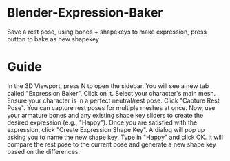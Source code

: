 # Blender-Expression-Baker
Save a rest pose, using bones + shapekeys to make expression, press button to bake as new shapekey

# Guide
In the 3D Viewport, press N to open the sidebar.
You will see a new tab called "Expression Baker". Click on it.
Select your character's main mesh.
Ensure your character is in a perfect neutral/rest pose. Click "Capture Rest Pose".
You can capture rest poses for multiple meshes at once.
Now, use your armature bones and any existing shape key sliders to create the desired expression (e.g., "Happy").
Once you are satisfied with the expression, click "Create Expression Shape Key".
A dialog will pop up asking you to name the new shape key. Type in "Happy" and click OK.
It will compare the rest pose to the current pose and generate a new shape key based on the differences.

